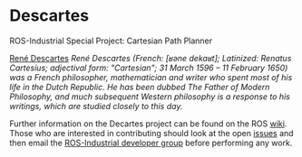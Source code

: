 Descartes
=========

ROS-Industrial Special Project: Cartesian Path Planner

[René Descartes](http://en.wikipedia.org/wiki/Ren%C3%A9_Descartes) _René Descartes (French: [ʁəne dekaʁt]; Latinized: Renatus Cartesius; adjectival form: "Cartesian"; 31 March 1596 – 11 February 1650) was a French philosopher, mathematician and writer who spent most of his life in the Dutch Republic. He has been dubbed The Father of Modern Philosophy, and much subsequent Western philosophy is a response to his writings, which are studied closely to this day._ 

Further information on the Decartes project can be found on the ROS [wiki](http://wiki.ros.org/descartes).  Those who are interested in contributing should look at the open [issues](https://github.com/ros-industrial-consortium/descartes/issues) and then email the [ROS-Industrial developer group](mailto:swri-ros-pkg-dev@googlegroups.com) before performing any work.
